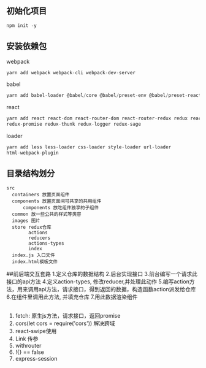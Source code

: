 ## 初始化项目
```js
npm init -y
```
## 安装依赖包
webpack
```js
yarn add webpack webpack-cli webpack-dev-server
```
babel
```js
yarn add babel-loader @babel/core @babel/preset-env @babel/preset-react
```
react
```js
yarn add react react-dom react-router-dom react-router-redux redux react-redux
redux-promise redux-thunk redux-logger redux-sage
```
loader
```js
yarn add less less-loader css-loader style-loader url-loader
html-webpack-plugin
```

## 目录结构划分
```
src
  containers 放置页面组件
  components 放置页面间可共享的共用组件
      components 放吃组件独享的子组件
  common 放一些公共的样式等类容
  images 图片
  store redux仓库
        actions
        reducers
        actions-types
        index
  index.js 入口文件
  index.html模板文件
  ```

##前后端交互套路
1.定义仓库的数据结构
2.后台实现接口
3.前台编写一个请求此接口的api方法
4.定义action-types, 修改reducer,并处理此动作
5.编写action方法，用来调用api方法，请求接口，得到返回的数据，构造函数action派发给仓库
6.在组件里调用此方法, 并填充仓库
7.用此数据渲染组件

##
  1. fetch: 原生js方法，请求接口，返回promise
  2. cors(let cors = require('cors')) 
    解决跨域
  3. react-swipe使用
  4. Link 传参
  5. withrouter
  6. !{} == false
  7. express-session